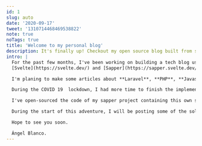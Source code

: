 ```yaml
---
id: 1
slug: auto
date: '2020-09-17'
tweet: '1310714468469538822'
note: true
noTags: true
title: 'Welcome to my personal blog'
description: It's finally up! Checkout my open source blog built from scratch.
intro: |
  For the past few months, I've been working on building a tech blog using
  [Svelte](https://svelte.dev/) and [Sapper](https://sapper.svelte.dev/) from scratch!

  I'm planing to make some articles about **Laravel**, **PHP**, **Javascript**, **Docker**, **microservices**, etc. 

  During the COVID 19  lockdown, I had more time to finish the implementation and now it can be put into production. I've great inspiration from [Vuepress](https://vuepress.vuejs.org/) but decided to do all the job with Svelte to try it out.

  I've open-sourced the code of my sapper project containing this own site on Github just in case you want to inspect it. You can learn a lit bit more about me [here](/about/).

  During the start of this adventure, I will be posting some of the solutions to the "challenges" I've faced during the development.

  Hope to see you soon.

  Ángel Blanco.
---
```

